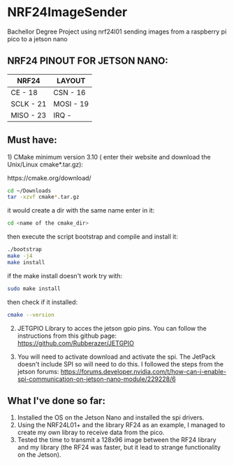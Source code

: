 # NRF24ImageSender
Bachellor Degree Project using nrf24l01 sending images from a raspberry pi pico to a jetson nano
## NRF24 PINOUT FOR JETSON NANO:
  NRF24   | LAYOUT
----------|-----------
  CE - 18 | CSN - 16 
SCLK - 21 |  MOSI - 19
MISO - 23 |  IRQ -

## Must have:
  <p>1) CMake minimum version 3.10 ( enter their website and download the Unix/Linux cmake*.tar.gz):</p>
  <p>https://cmake.org/download/</p>

  ```bash
  cd ~/Downloads
  tar -xzvf cmake*.tar.gz
  ```
  it would create a dir with the same name enter in it:
  ```bash
  cd <name of the cmake_dir>
  ```
  then execute the script bootstrap and compile and install it:
  ```bash
  ./bootstrap
  make -j4
  make install
  ```
  if the make install doesn't work try with:
  ```bash
  sudo make install
  ```
  then check if it installed:
  ```bash
  cmake --version
  ```
  2) JETGPIO Library to acces the jetson gpio pins. You can follow the instructions from this github page:
     https://github.com/Rubberazer/JETGPIO

  3) You will need to activate download and activate the spi. The JetPack doesn't include SPI so will need to do this. I followed the steps from the jetson forums:
     https://forums.developer.nvidia.com/t/how-can-i-enable-spi-communication-on-jetson-nano-module/229228/6


## What I've done so far:
  1) Installed the OS on the Jetson Nano and installed the spi drivers.
  1) Using the NRF24L01+ and the library RF24 as an example, I managed to create my own libray to receive data from the pico.
  2) Tested the time to transmit a 128x96 image between the RF24 library and my library (the RF24 was faster, but it lead to strange functionality on the Jetson).

